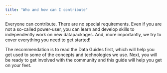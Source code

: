 ```yaml
---
title: "Who and how can I contribute"
---
```


Everyone can contribute. There are no special requirements. Even if you are not a so-called power-user, you can learn and 
develop skills to independently work on new datapackages. And, more importantly, we try to cover everything you need to get 
started!

The recommendation is to read the Data Guides first, which will help you get used to some of the concepts and technologies we use.
Next, you will be ready to get involved with the community and this guide will help you get on your feet.


